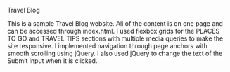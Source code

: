 Travel Blog

This is a sample Travel Blog website.  All of the content is on one page and can be accessed through index.html.  I used flexbox grids for the PLACES TO GO and TRAVEL TIPS sections with multiple media queries to make the site responsive.  I implemented navigation through page anchors with smooth scrolling using jQuery.  I also used jQuery to change the text of the Submit input when it is clicked.

